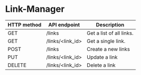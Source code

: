 # Link-Manager

| HTTP method |      API endpoint      | Description              |
|-------------|------------------------|--------------------------|
| GET         | /links                 | Get a list of all links. |
| GET         | /links/<link_id>       | Get a single link.       |
| POST        | /links                 | Create a new links       |
| PUT         | /links/<link_id>       | Update a link            |
| DELETE      | /links/<link_id>       | Delete a link            |